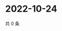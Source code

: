 # 2022-10-24

共 0 条

<!-- BEGIN WEIBO -->
<!-- 最后更新时间 Mon Oct 24 2022 19:20:58 GMT+0800 (China Standard Time) -->

<!-- END WEIBO -->
